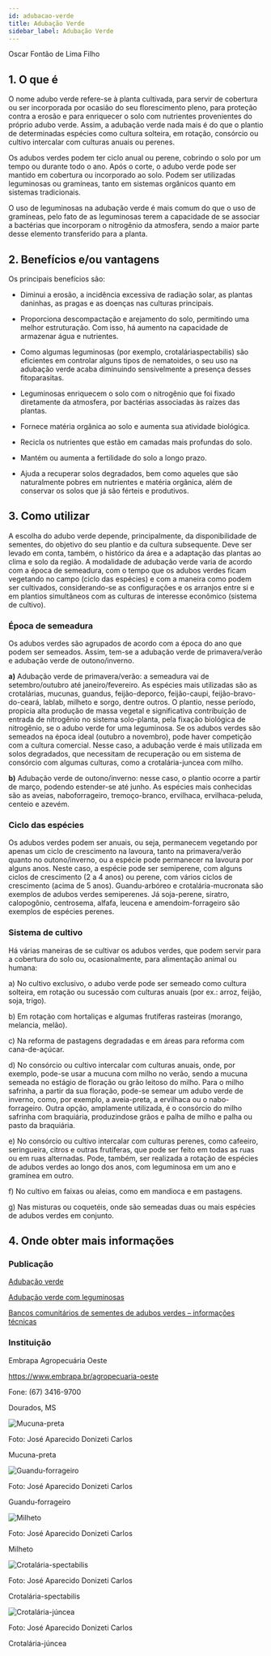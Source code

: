 ```yaml
---
id: adubacao-verde
title: Adubação Verde
sidebar_label: Adubação Verde
---
```


<div className="center-textArticle">Oscar Fontão de Lima Filho</div>

## **1. O que é**

O nome adubo verde refere-se à planta cultivada, para servir de
cobertura ou ser incorporada por ocasião do seu florescimento
pleno, para proteção contra a erosão e para enriquecer o solo
com nutrientes provenientes do próprio adubo verde. Assim, a
adubação verde nada mais é do que o plantio de determinadas
espécies como cultura solteira, em rotação, consórcio ou cultivo
intercalar com culturas anuais ou perenes.

Os adubos verdes podem ter ciclo anual ou perene, cobrindo o
solo por um tempo ou durante todo o ano. Após o corte, o adubo
verde pode ser mantido em cobertura ou incorporado ao solo.
Podem ser utilizadas leguminosas ou gramíneas, tanto em
sistemas orgânicos quanto em sistemas tradicionais.

O uso de leguminosas na adubação verde é mais comum do que
o uso de gramíneas, pelo fato de as leguminosas terem a
capacidade de se associar a bactérias que incorporam o
nitrogênio da atmosfera, sendo a maior parte desse elemento
transferido para a planta.

## **2. Benefícios e/ou vantagens**

Os principais benefícios são:

- Diminui a erosão, a incidência excessiva de radiação solar, as
  plantas daninhas, as pragas e as doenças nas culturas
  principais.

- Proporciona descompactação e arejamento do solo,
  permitindo uma melhor estruturação. Com isso, há aumento
  na capacidade de armazenar água e nutrientes.

- Como algumas leguminosas (por exemplo, crotaláriaspectabilis) são eficientes em controlar alguns tipos de
  nematoides, o seu uso na adubação verde acaba diminuindo
  sensivelmente a presença desses fitoparasitas.

- Leguminosas enriquecem o solo com o nitrogênio que foi
  fixado diretamente da atmosfera, por bactérias associadas às
  raízes das plantas.

- Fornece matéria orgânica ao solo e aumenta sua atividade
  biológica.

- Recicla os nutrientes que estão em camadas mais profundas
  do solo.

- Mantém ou aumenta a fertilidade do solo a longo prazo.

- Ajuda a recuperar solos degradados, bem como aqueles que
  são naturalmente pobres em nutrientes e matéria orgânica,
  além de conservar os solos que já são férteis e produtivos.

## **3. Como utilizar**

A escolha do adubo verde depende, principalmente, da
disponibilidade de sementes, do objetivo do seu plantio e da
cultura subsequente. Deve ser levado em conta, também, o
histórico da área e a adaptação das plantas ao clima e solo da
região. A modalidade de adubação verde varia de acordo com a
época de semeadura, com o tempo que os adubos verdes ficam
vegetando no campo (ciclo das espécies) e com a maneira como
podem ser cultivados, considerando-se as configurações e os
arranjos entre si e em plantios simultâneos com as culturas de
interesse econômico (sistema de cultivo).

### Época de semeadura

Os adubos verdes são agrupados de acordo com a época do ano
que podem ser semeados. Assim, tem-se a adubação verde de
primavera/verão e adubação verde de outono/inverno.

**a)** Adubação verde de primavera/verão: a semeadura vai de
setembro/outubro até janeiro/fevereiro. As espécies mais
utilizadas são as crotalárias, mucunas, guandus, feijão-deporco, feijão-caupi, feijão-bravo-do-ceará, lablab, milheto
e sorgo, dentre outros. O plantio, nesse período, propicia
alta produção de massa vegetal e significativa contribuição
de entrada de nitrogênio no sistema solo-planta, pela
fixação biológica de nitrogênio, se o adubo verde for uma
leguminosa. Se os adubos verdes são semeados na época
ideal (outubro a novembro), pode haver competição com a
cultura comercial. Nesse caso, a adubação verde é mais
utilizada em solos degradados, que necessitam de
recuperação ou em sistema de consórcio com algumas
culturas, como a crotalária-juncea com milho.

**b)** Adubação verde de outono/inverno: nesse caso, o plantio
ocorre a partir de março, podendo estender-se até junho.
As espécies mais conhecidas são as aveias, naboforrageiro, tremoço-branco, ervilhaca, ervilhaca-peluda,
centeio e azevém.

### Ciclo das espécies

Os adubos verdes podem ser anuais, ou seja, permanecem
vegetando por apenas um ciclo de crescimento na lavoura, tanto
na primavera/verão quanto no outono/inverno, ou a espécie pode
permanecer na lavoura por alguns anos. Neste caso, a espécie
pode ser semiperene, com alguns ciclos de crescimento (2 a
4 anos) ou perene, com vários ciclos de crescimento (acima de
5 anos). Guandu-arbóreo e crotalária-mucronata são exemplos
de adubos verdes semiperenes. Já soja-perene, siratro,
calopogônio, centrosema, alfafa, leucena e amendoim-forrageiro
são exemplos de espécies perenes.

### Sistema de cultivo

Há várias maneiras de se cultivar os adubos verdes, que podem
servir para a cobertura do solo ou, ocasionalmente, para
alimentação animal ou humana:

a) No cultivo exclusivo, o adubo verde pode ser semeado
como cultura solteira, em rotação ou sucessão com
culturas anuais (por ex.: arroz, feijão, soja, trigo).

b) Em rotação com hortaliças e algumas frutíferas rasteiras
(morango, melancia, melão).

c) Na reforma de pastagens degradadas e em áreas para
reforma com cana-de-açúcar.

d) No consórcio ou cultivo intercalar com culturas anuais,
onde, por exemplo, pode-se usar a mucuna com milho no
verão, sendo a mucuna semeada no estágio de floração
ou grão leitoso do milho. Para o milho safrinha, a partir da
sua floração, pode-se semear um adubo verde de
inverno, como, por exemplo, a aveia-preta, a ervilhaca ou
o nabo-forrageiro. Outra opção, amplamente utilizada, é o
consórcio do milho safrinha com braquiária, produzindose grãos e palha de milho e palha ou pasto da braquiária.

e) No consórcio ou cultivo intercalar com culturas perenes,
como cafeeiro, seringueira, citros e outras frutíferas, que
pode ser feito em todas as ruas ou em ruas alternadas.
Pode, também, ser realizada a rotação de espécies de
adubos verdes ao longo dos anos, com leguminosa em
um ano e gramínea em outro.

f) No cultivo em faixas ou aleias, como em mandioca e em
pastagens.

g) Nas misturas ou coquetéis, onde são semeadas duas ou
mais espécies de adubos verdes em conjunto.

## **4. Onde obter mais informações**

### Publicação

[Adubação verde](https://bit.ly/37fYWj3)

[Adubação verde com leguminosas](https://bit.ly/3cFoecA)

[Bancos comunitários de sementes de adubos verdes – informações técnicas](https://bit.ly/3axCgNl)

### Instituição

Embrapa Agropecuária Oeste

https://www.embrapa.br/agropecuaria-oeste

Fone: (67) 3416-9700

Dourados, MS

![Mucuna-preta](../img/docs/13_adubacao/FOTO_01.jpg)

Foto: José Aparecido Donizeti Carlos

<div className="center-textImage">
Mucuna-preta
</div>

![Guandu-forrageiro](../img/docs/13_adubacao/FOTO_02.jpg)

Foto: José Aparecido Donizeti Carlos

<div className="center-textImage">
Guandu-forrageiro
</div>

![Milheto](../img/docs/13_adubacao/FOTO_03.jpg)

Foto: José Aparecido Donizeti Carlos

<div className="center-textImage">
Milheto
</div>

![Crotalária-spectabilis](../img/docs/13_adubacao/FOTO_04.jpg)

Foto: José Aparecido Donizeti Carlos

<div className="center-textImage">
Crotalária-spectabilis
</div>

![Crotalária-júncea](../img/docs/13_adubacao/FOTO_05.jpg)

Foto: José Aparecido Donizeti Carlos

<div className="center-textImage">
Crotalária-júncea
</div>
